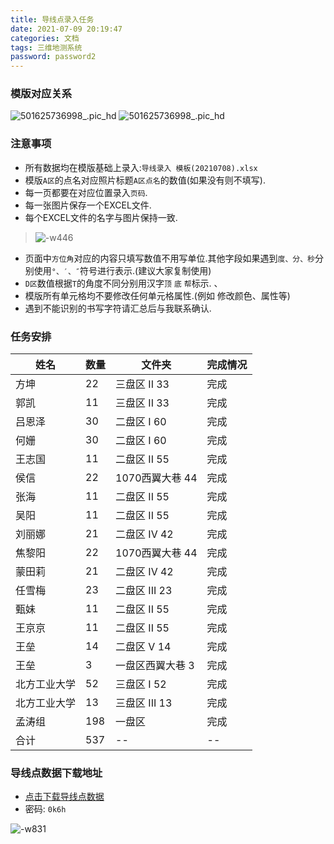 ```yaml
---
title: 导线点录入任务
date: 2021-07-09 20:19:47
categories: 文档
tags: 三维地测系统
password: password2
---
```


### 模版对应关系

![501625736998_.pic_hd](501625736998_.pic_hd.jpg)
![501625736998_.pic_hd](511625737114_.pic_hd.jpg)


### 注意事项

* 所有数据均在模版基础上录入:`导线录入 模板(20210708).xlsx`
* 模版`A区`的点名对应照片标题`A区点名`的数值(如果没有则不填写).
* 每一页都要在对应位置录入`页码`.
* 每一张图片保存一个EXCEL文件.
* 每个EXCEL文件的名字与图片保持一致.
> ![-w446](16258340560061.jpg)

* 页面中`方位角`对应的内容只填写数值不用写单位.其他字段如果遇到`度、分、秒`分别使用`°、′、″`符号进行表示.(建议大家复制使用)
* `D区`数值根据`T`的角度不同分别用汉字`顶` `底` `帮`标示. 、
* 模版所有单元格均不要修改任何单元格属性.(例如 修改颜色、属性等)
* 遇到不能识别的书写字符请汇总后与我联系确认.

### 任务安排
| 姓名     | 数量  | 文件夹         | 完成情况 |
|--------|-----|-------------|------|
| 方坤     | 22  | 三盘区 II 33   | 完成   |
| 郭凯     | 11  | 三盘区 II 33   | 完成   |
| 吕恩泽    | 30  | 二盘区 I 60    | 完成   |
| 何姗     | 30  | 二盘区 I 60    | 完成   |
| 王志国    | 11  | 二盘区 II 55   | 完成   |
| 侯信     | 22  | 1070西翼大巷 44 | 完成   |
| 张海     | 11  | 二盘区 II 55   | 完成   |
| 吴阳     | 11  | 二盘区 II 55   | 完成   |
| 刘丽娜    | 21  | 二盘区 IV 42   | 完成   |
| 焦黎阳    | 22  | 1070西翼大巷 44 | 完成   |
| 蒙田莉    | 21  | 二盘区 IV 42   | 完成   |
| 任雪梅    | 23  | 二盘区 III 23  | 完成   |
| 甄妹     | 11  | 二盘区 II 55   | 完成   |
| 王京京    | 11  | 二盘区 II 55   | 完成   |
| 王垒     | 14  | 二盘区 V  14   | 完成   |
| 王垒     | 3   | 一盘区西翼大巷  3  | 完成   |
| 北方工业大学 | 52  | 三盘区 I 52    | 完成   |
| 北方工业大学 | 13  | 三盘区 III 13  | 完成   |
| 孟涛组    | 198 | 一盘区         | 完成   |
| 合计     | 537 |      --       |   --   |

### 导线点数据下载地址
* [点击下载导线点数据](https://pan.baidu.com/s/1Te9WIPVjfV76VPWcxn_gCA)
* 密码: `0k6h`

![-w831](16258397774431.jpg)